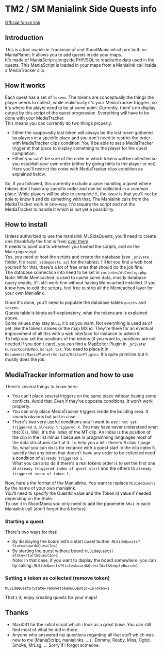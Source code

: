 # TM2 / SM Manialink Side Quests info  
[Official forum link](https://forum.maniaplanet.com/viewtopic.php?f=266&t=46335)  
## Introduction  
This is a tool usable in Trackmania² and ShootMania which are both on ManiaPlanet. It allows you to add quests inside your maps.  
It's made of ManiaScript alongside PHP/SQL to read/write data used in the quests. This ManiaScript is loaded in your maps from a Manialink call inside a MediaTracker clip.  

## How it works  
Each quest has a set of `tokens`. The tokens are conceptually the things the player needs to collect, while realistically it's your MediaTracker triggers, so it's where the player need to be at some point.
Currently, there's no display output by this script of the quest progression. Everything will have to be done with your MediaTracker.  
This means you can currently do two things properly:  

* Either the supposedly last token will always be the last token gathered by players in a specific place and you don't need to restrict the order with MediaTracker clips condition. You'll be able to set a MediaTracker trigger at that place to display something to the player for the quest completion.  
* Either you can't be sure of the order in which tokens will be collected so you establish your own order (either by giving hints to the player or not). Here you'll restrict the order with MediaTracker clips condition as explained below.  

So, if you followed, this currently exclude a case: handling a quest where tokens don't have any specific order and can be collected in a common place. While players will be able to complete it, the issue is that you'll not be able to know it and do something with that. The Manialink calls from the MediaTracker work in one-way. It'd require the script and not the MediaTracker to handle it which is not yet a possibility.  

## How to install  
Unless authorized to use the manialink MLSideQuests, you'll need to create one (thankfully the first is free) [over there](https://www.maniaplanet.com/account/manialinks).  
It needs to point out to wherever you hosted the scripts, and on the Main.php script.  
Yes, you need to host the scripts and create the database (see `_private` folder, file `tm2ml_sidequests.sql` for the tables). I'll let you find a web host yourself for that, there's a lot of free ones that should do the job fine.  
The database connection info need to be set in `includes/dbConfig.php`.  
Note: While Memcached is used to cache some data, mostly database query results, it'll still work fine without having Memcached installed. If you know how to edit the scripts, feel free to strip all the Memcached layer for your own Manialink.  

Once it's done, you'll need to populate the database tables `quests` and `tokens`.  
Quests table is kinda self-explanatory, what the tokens are is explained above.  
Some values may stay `NULL`, it's as you want. Not everything is used as of yet, like the tokens names or the map MX id. They're there for an eventual improvement of all this with a web interface for instance to admin it.  
To help you set the positions of the tokens (if you want to, positions are not needed if you don't care), you can find a MapEditor Plugin in `_private`: `CursorCoordsMod.Script.txt`. You need to place it in `Documents/ManiaPlanet/Scripts/EditorPlugins`. It's quite primitive but it mostly does the job.  

## MediaTracker information and how to use  
There's several things to know here:  

* You can't place several triggers on the same place without having some conflicts. Avoid that. Even if they've opposite conditions, it won't work properly.
* You can only place MediaTracker triggers inside the building area. It sounds obvious but just in case...
* There's two very useful conditions you'll want to use : `not yet triggered X`, `already triggered X`. You may have never understand what that X is. Well, it's the index of the MT clip. 	An index is the position of the clip in the list minus 1 because in programming languages most of the data structures start at 0. To help you a bit : there's 9 clips / page.  
So, what you can do is for instance with a quest start in the clip index 5, specify that any token that doesn't have any order to be collected need a condition of `already triggered 5`.  
What you can also do if there's a real tokens order is to set the first one at `already triggered index of quest start` and the others to `already triggered index of token-1`.  

Now, here's the format of the Manialinks. You want to replace `MLSideQuests` by the name of your own manialink.  
You'll need to specify the QuestId value and the Token id value if needed depending on the State.  
To use it in ShootMania you only need to add the parameter `SM=1` in each Manialink call (don't forget the & before).  

### Starting a quest  
There's two ways for that:  

* By displaying the board with a start quest button: `MLSideQuests?State=board&QuestId=1`  
* By starting the quest without board: `MLSideQuests?State=start&QuestId=1`  
Note: In that case, if you want to display the board somewhere, you can by calling: `MLSideQuests?State=board&QuestId=1&SimpleBoard=1`  

### Setting a token as collected (remove token)  
`MLSideQuests?State=removetoken&QuestId=1&Token=1`  

That's it, enjoy creating quests for your maps!  

## Thanks  

* Maxi031 for the initial script which i took as a great base. You can still find most of what he did in there.  
* Anyone who answered my questions regarding all that stuff which was new to me (ManiaScript, manialinks, ...) : Dommy, Reaby, Miss, Cgbd, Smoke, MrLag, ... Sorry if i forgot someone.